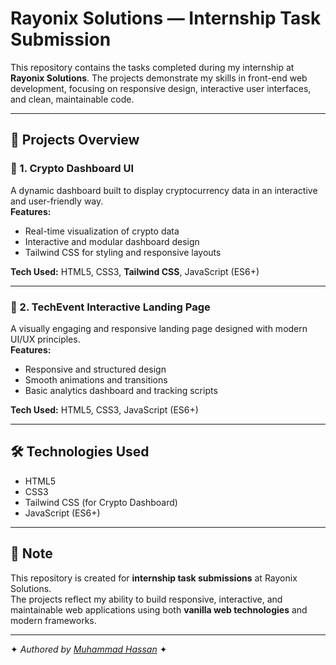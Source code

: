 # Rayonix Solutions — Internship Task Submission

This repository contains the tasks completed during my internship at **Rayonix Solutions**. 
The projects demonstrate my skills in front-end web development, focusing on responsive design, 
interactive user interfaces, and clean, maintainable code.

---

## 📂 Projects Overview

### 🔹 1. Crypto Dashboard UI
A dynamic dashboard built to display cryptocurrency data in an interactive and user-friendly way.  
**Features:**
- Real-time visualization of crypto data  
- Interactive and modular dashboard design  
- Tailwind CSS for styling and responsive layouts  

**Tech Used:** HTML5, CSS3, **Tailwind CSS**, JavaScript (ES6+)

---

### 🔹 2. TechEvent Interactive Landing Page
A visually engaging and responsive landing page designed with modern UI/UX principles.  
**Features:**
- Responsive and structured design  
- Smooth animations and transitions  
- Basic analytics dashboard and tracking scripts  

**Tech Used:** HTML5, CSS3, JavaScript (ES6+)

---

## 🛠️ Technologies Used

- HTML5  
- CSS3  
- Tailwind CSS (for Crypto Dashboard)  
- JavaScript (ES6+)  

---

## 📌 Note
This repository is created for **internship task submissions** at Rayonix Solutions.  
The projects reflect my ability to build responsive, interactive, and maintainable 
web applications using both **vanilla web technologies** and modern frameworks.

---

✦ *Authored by [Muhammad Hassan](https://github.com/MuhammadHassan-094)* ✦
